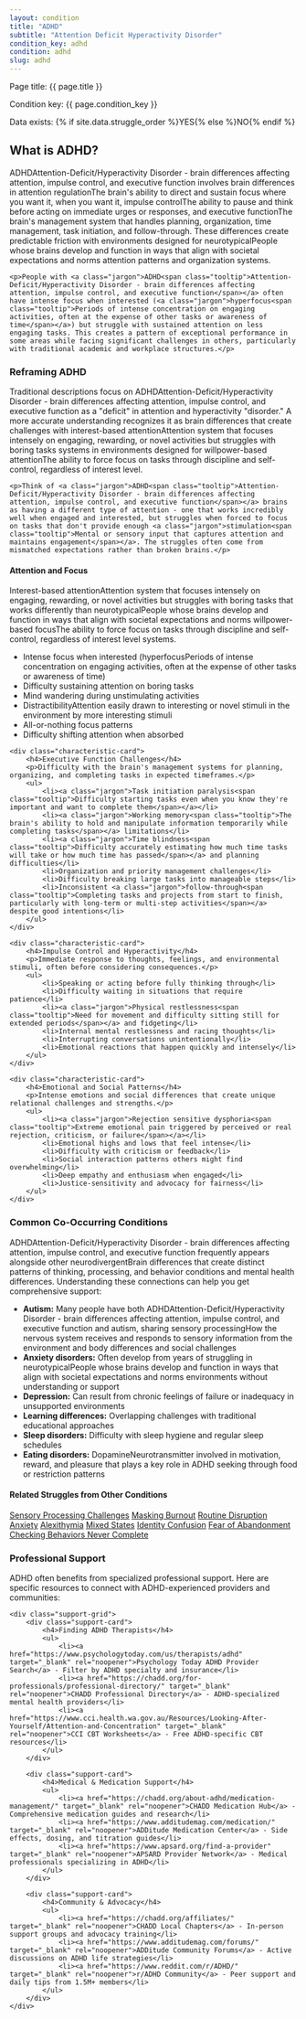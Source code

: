 ```yaml
---
layout: condition
title: "ADHD"
subtitle: "Attention Deficit Hyperactivity Disorder"
condition_key: adhd
condition: adhd
slug: adhd
---
```

<!-- /conditions/adhd.html -->
<p>Page title: {{ page.title }}</p>
<p>Condition key: {{ page.condition_key }}</p>
<p>Data exists: {% if site.data.struggle_order %}YES{% else %}NO{% endif %}</p>

<div class="condition-intro">
    <h2 id="what-is-adhd">What is ADHD?</h2>
    <p><a class="jargon">ADHD<span class="tooltip">Attention-Deficit/Hyperactivity Disorder - brain differences affecting attention, impulse control, and executive function</span></a> involves brain differences in <a class="jargon">attention regulation<span class="tooltip">The brain's ability to direct and sustain focus where you want it, when you want it</span></a>, <a class="jargon">impulse control<span class="tooltip">The ability to pause and think before acting on immediate urges or responses</span></a>, and <a class="jargon">executive function<span class="tooltip">The brain's management system that handles planning, organization, time management, task initiation, and follow-through</span></a>. These differences create predictable friction with environments designed for <a class="jargon">neurotypical<span class="tooltip">People whose brains develop and function in ways that align with societal expectations and norms</span></a> attention patterns and organization systems.</p>

    <p>People with <a class="jargon">ADHD<span class="tooltip">Attention-Deficit/Hyperactivity Disorder - brain differences affecting attention, impulse control, and executive function</span></a> often have intense focus when interested (<a class="jargon">hyperfocus<span class="tooltip">Periods of intense concentration on engaging activities, often at the expense of other tasks or awareness of time</span></a>) but struggle with sustained attention on less engaging tasks. This creates a pattern of exceptional performance in some areas while facing significant challenges in others, particularly with traditional academic and workplace structures.</p>
</div>

<div class="reframe-box">
    <h3>Reframing ADHD</h3>
    <p>Traditional descriptions focus on <a class="jargon">ADHD<span class="tooltip">Attention-Deficit/Hyperactivity Disorder - brain differences affecting attention, impulse control, and executive function</span></a> as a "deficit" in attention and hyperactivity "disorder." A more accurate understanding recognizes it as brain differences that create challenges with <a class="jargon">interest-based attention<span class="tooltip">Attention system that focuses intensely on engaging, rewarding, or novel activities but struggles with boring tasks</span></a> systems in environments designed for <a class="jargon">willpower-based attention<span class="tooltip">The ability to force focus on tasks through discipline and self-control, regardless of interest level</span></a>.</p>

    <p>Think of <a class="jargon">ADHD<span class="tooltip">Attention-Deficit/Hyperactivity Disorder - brain differences affecting attention, impulse control, and executive function</span></a> brains as having a different type of attention - one that works incredibly well when engaged and interested, but struggles when forced to focus on tasks that don't provide enough <a class="jargon">stimulation<span class="tooltip">Mental or sensory input that captures attention and maintains engagement</span></a>. The struggles often come from mismatched expectations rather than broken brains.</p>
</div>

<div class="characteristics-grid">
    <div class="characteristic-card">
        <h4>Attention and Focus</h4>
        <p><a class="jargon">Interest-based attention<span class="tooltip">Attention system that focuses intensely on engaging, rewarding, or novel activities but struggles with boring tasks</span></a> that works differently than <a class="jargon">neurotypical<span class="tooltip">People whose brains develop and function in ways that align with societal expectations and norms</span></a> <a class="jargon">willpower-based focus<span class="tooltip">The ability to force focus on tasks through discipline and self-control, regardless of interest level</span></a> systems.</p>
        <ul>
            <li>Intense focus when interested (<a class="jargon">hyperfocus<span class="tooltip">Periods of intense concentration on engaging activities, often at the expense of other tasks or awareness of time</span></a>)</li>
            <li>Difficulty sustaining attention on boring tasks</li>
            <li>Mind wandering during unstimulating activities</li>
            <li><a class="jargon">Distractibility<span class="tooltip">Attention easily drawn to interesting or novel stimuli in the environment</span></a> by more interesting stimuli</li>
            <li>All-or-nothing focus patterns</li>
            <li>Difficulty shifting attention when absorbed</li>
        </ul>
    </div>

    <div class="characteristic-card">
        <h4>Executive Function Challenges</h4>
        <p>Difficulty with the brain's management systems for planning, organizing, and completing tasks in expected timeframes.</p>
        <ul>
            <li><a class="jargon">Task initiation paralysis<span class="tooltip">Difficulty starting tasks even when you know they're important and want to complete them</span></a></li>
            <li><a class="jargon">Working memory<span class="tooltip">The brain's ability to hold and manipulate information temporarily while completing tasks</span></a> limitations</li>
            <li><a class="jargon">Time blindness<span class="tooltip">Difficulty accurately estimating how much time tasks will take or how much time has passed</span></a> and planning difficulties</li>
            <li>Organization and priority management challenges</li>
            <li>Difficulty breaking large tasks into manageable steps</li>
            <li>Inconsistent <a class="jargon">follow-through<span class="tooltip">Completing tasks and projects from start to finish, particularly with long-term or multi-step activities</span></a> despite good intentions</li>
        </ul>
    </div>

    <div class="characteristic-card">
        <h4>Impulse Control and Hyperactivity</h4>
        <p>Immediate response to thoughts, feelings, and environmental stimuli, often before considering consequences.</p>
        <ul>
            <li>Speaking or acting before fully thinking through</li>
            <li>Difficulty waiting in situations that require patience</li>
            <li><a class="jargon">Physical restlessness<span class="tooltip">Need for movement and difficulty sitting still for extended periods</span></a> and fidgeting</li>
            <li>Internal mental restlessness and racing thoughts</li>
            <li>Interrupting conversations unintentionally</li>
            <li>Emotional reactions that happen quickly and intensely</li>
        </ul>
    </div>

    <div class="characteristic-card">
        <h4>Emotional and Social Patterns</h4>
        <p>Intense emotions and social differences that create unique relational challenges and strengths.</p>
        <ul>
            <li><a class="jargon">Rejection sensitive dysphoria<span class="tooltip">Extreme emotional pain triggered by perceived or real rejection, criticism, or failure</span></a></li>
            <li>Emotional highs and lows that feel intense</li>
            <li>Difficulty with criticism or feedback</li>
            <li>Social interaction patterns others might find overwhelming</li>
            <li>Deep empathy and enthusiasm when engaged</li>
            <li>Justice-sensitivity and advocacy for fairness</li>
        </ul>
    </div>
</div>

<div class="co-occurring">
    <h3>Common Co-Occurring Conditions</h3>
    <p><a class="jargon">ADHD<span class="tooltip">Attention-Deficit/Hyperactivity Disorder - brain differences affecting attention, impulse control, and executive function</span></a> frequently appears alongside other <a class="jargon">neurodivergent<span class="tooltip">Brain differences that create distinct patterns of thinking, processing, and behavior</span></a> conditions and mental health differences. Understanding these connections can help you get comprehensive support:</p>
    <ul>
        <li><strong>Autism:</strong> Many people have both <a class="jargon">ADHD<span class="tooltip">Attention-Deficit/Hyperactivity Disorder - brain differences affecting attention, impulse control, and executive function</span></a> and autism, sharing <a class="jargon">sensory processing<span class="tooltip">How the nervous system receives and responds to sensory information from the environment and body</span></a> differences and social challenges</li>
        <li><strong>Anxiety disorders:</strong> Often develop from years of struggling in <a class="jargon">neurotypical<span class="tooltip">People whose brains develop and function in ways that align with societal expectations and norms</span></a> environments without understanding or support</li>
        <li><strong>Depression:</strong> Can result from chronic feelings of failure or inadequacy in unsupported environments</li>
        <li><strong>Learning differences:</strong> Overlapping challenges with traditional educational approaches</li>
        <li><strong>Sleep disorders:</strong> Difficulty with sleep hygiene and regular sleep schedules</li>
        <li><strong>Eating disorders:</strong> <a class="jargon">Dopamine<span class="tooltip">Neurotransmitter involved in motivation, reward, and pleasure that plays a key role in ADHD</span></a> seeking through food or restriction patterns</li>
    </ul>
</div>

<div class="cross-cutting-section">
    <h4>Related Struggles from Other Conditions</h4>
    <div class="cross-cutting-links">
        <a href="{{ '/struggles/sensory-processing-challenges.html' | relative_url }}" class="cross-cutting-link">Sensory Processing Challenges</a>
        <a href="{{ '/struggles/masking-burnout.html' | relative_url }}" class="cross-cutting-link">Masking Burnout</a>
        <a href="{{ '/struggles/routine-disruption-anxiety.html' | relative_url }}" class="cross-cutting-link">Routine Disruption Anxiety</a>
        <a href="{{ '/struggles/alexithymia.html' | relative_url }}" class="cross-cutting-link">Alexithymia</a>
        <a href="{{ '/struggles/mixed-states.html' | relative_url }}" class="cross-cutting-link">Mixed States</a>
        <a href="{{ '/struggles/identity-confusion-between-episodes.html' | relative_url }}" class="cross-cutting-link">Identity Confusion</a>
        <a href="{{ '/struggles/fear-of-abandonment.html' | relative_url }}" class="cross-cutting-link">Fear of Abandonment</a>
        <a href="{{ '/struggles/checking-behaviors-never-complete.html' | relative_url }}" class="cross-cutting-link">Checking Behaviors Never Complete</a>
    </div>
</div>

<div class="support-resources">
    <h3>Professional Support</h3>
    <p>ADHD often benefits from specialized professional support. Here are specific resources to connect with ADHD-experienced providers and communities:</p>

    <div class="support-grid">
        <div class="support-card">
            <h4>Finding ADHD Therapists</h4>
            <ul>
                <li><a href="https://www.psychologytoday.com/us/therapists/adhd" target="_blank" rel="noopener">Psychology Today ADHD Provider Search</a> - Filter by ADHD specialty and insurance</li>
                <li><a href="https://chadd.org/for-professionals/professional-directory/" target="_blank" rel="noopener">CHADD Professional Directory</a> - ADHD-specialized mental health providers</li>
                <li><a href="https://www.cci.health.wa.gov.au/Resources/Looking-After-Yourself/Attention-and-Concentration" target="_blank" rel="noopener">CCI CBT Worksheets</a> - Free ADHD-specific CBT resources</li>
            </ul>
        </div>

        <div class="support-card">
            <h4>Medical & Medication Support</h4>
            <ul>
                <li><a href="https://chadd.org/about-adhd/medication-management/" target="_blank" rel="noopener">CHADD Medication Hub</a> - Comprehensive medication guides and research</li>
                <li><a href="https://www.additudemag.com/medication/" target="_blank" rel="noopener">ADDitude Medication Center</a> - Side effects, dosing, and titration guides</li>
                <li><a href="https://www.apsard.org/find-a-provider" target="_blank" rel="noopener">APSARD Provider Network</a> - Medical professionals specializing in ADHD</li>
            </ul>
        </div>

        <div class="support-card">
            <h4>Community & Advocacy</h4>
            <ul>
                <li><a href="https://chadd.org/affiliates/" target="_blank" rel="noopener">CHADD Local Chapters</a> - In-person support groups and advocacy training</li>
                <li><a href="https://www.additudemag.com/forums/" target="_blank" rel="noopener">ADDitude Community Forums</a> - Active discussions on ADHD life strategies</li>
                <li><a href="https://www.reddit.com/r/ADHD/" target="_blank" rel="noopener">r/ADHD Community</a> - Peer support and daily tips from 1.5M+ members</li>
            </ul>
        </div>
    </div>
</div>